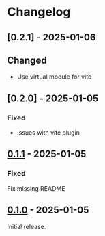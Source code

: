# Changelog

## [0.2.1] - 2025-01-06

## Changed

- Use virtual module for vite

## [0.2.0] - 2025-01-05

### Fixed

- Issues with vite plugin

## [0.1.1] - 2025-01-05

### Fixed

Fix missing README

## [0.1.0] - 2025-01-05

Initial release.

[0.1.1]: https://github.com/shellicar/build-version/releases/tag/0.1.1
[0.1.0]: https://github.com/shellicar/build-version/releases/tag/0.1.0
